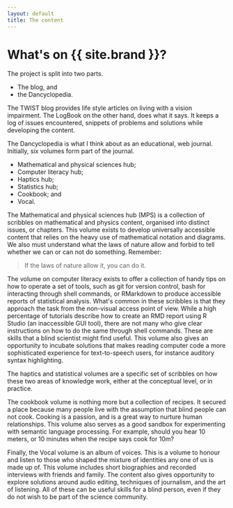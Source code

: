 ```yaml
---
layout: default
title: The content
---
```


# What's on {{ site.brand }}?

The project is split into two parts.

* The blog, and
* the Dancyclopedia.

The TWIST blog provides life style articles on living with a vision impairment. The LogBook on the other hand, does what it says. It keeps a log of issues encountered, snippets of problems and solutions while developing the content.

The Dancyclopedia is what I think about as an educational, web journal. Initially, six volumes form part of the journal.

* Mathematical and physical sciences hub;
* Computer literacy hub;
* Haptics hub;
* Statistics hub;
* Cookbook; and
* Vocal.

The Mathematical and physical sciences hub (MPS) is a collection of scribbles on mathematical and physics content, organised into distinct issues, or chapters. This volume exists to develop universally accessible content that relies on the heavy use of mathematical notation and diagrams. We also must understand what the laws of nature allow and forbid to tell whether we can or can not do something. Remember: 
> If the laws of nature allow it, you can do it.

The volume on computer literacy exists to offer a collection of handy tips on how to operate a set of tools, such as git for version control, bash for interacting through shell commands, or RMarkdown to produce accessible reports of statistical analysis. What's common in these scribbles is that they approach the task from the non-visual access point of view. While a high percentage of tutorials describe how to create an RMD report using R Studio (an inaccessible GUI tool), there are not many who give clear instructions on how to do the same through shell commands. These are skills that a blind scientist might find useful. This volume also gives an opportunity to incubate solutions that makes reading computer code a more sophisticated experience for text-to-speech users, for instance auditory syntax highlighting.

The haptics and statistical volumes are a specific set of scribbles on how these two areas of knowledge work, either at the conceptual level, or in practice.

The cookbook volume is nothing more but a collection of recipes. It secured a place because many people live with the assumption that blind people can not cook. Cooking is a passion, and is a great way to nurture human relationships. This volume also serves as a good sandbox for experimenting with semantic language processing. For example, should you hear 10 meters, or 10 minutes when the recipe says cook for 10m?

Finally, the Vocal volume is an album of voices. This is a volume to honour and listen to those who shaped the mixture of identities any one of us is made up of. This volume includes short biographies and recorded interviews with friends and family. The content also gives opportunity to explore solutions around audio editing, techniques of journalism, and the art of listening. All of these can be useful skills for a blind person, even if they do not wish to be part of the science community.